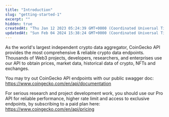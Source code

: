 ```yaml
---
title: "Introduction"
slug: "getting-started-1"
excerpt: ""
hidden: true
createdAt: "Thu Jan 12 2023 05:24:39 GMT+0000 (Coordinated Universal Time)"
updatedAt: "Sun Feb 04 2024 15:38:24 GMT+0000 (Coordinated Universal Time)"
---
```

As the world's largest independent crypto data aggregator, CoinGecko API provides the most comprehensive & reliable crypto data endpoints. Thousands of Web3 projects, developers, researchers, and enterprises use our API to obtain prices, market data, historical data of crypto, NFTs and exchanges.

You may try out CoinGecko API endpoints with our public swagger doc: <https://www.coingecko.com/en/api/documentation>

For serious research and project development work, you should use our Pro API for reliable performance, higher rate limit and access to exclusive endpoints, by subscribing to a paid plan here: <https://www.coingecko.com/en/api/pricing>
